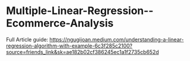 # Multiple-Linear-Regression--Ecommerce-Analysis
Full Article guide: https://ngugijoan.medium.com/understanding-a-linear-regression-algorithm-with-example-6c3f285c2100?source=friends_link&sk=ae182b02cf386245ec1a1f2735cb652d
